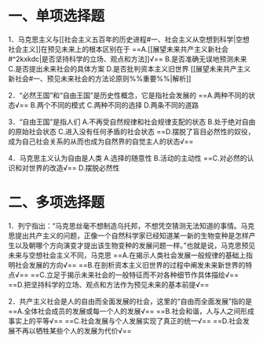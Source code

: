 # 一、单项选择题
1．马克思主义与[[社会主义五百年的历史进程#一、社会主义从空想到科学|空想社会主义]]在预见未来上的根本区别在于
==A.[[展望未来共产主义新社会#^2kxkdc|是否坚持科学的立场、观点和方法]]√==
B.是否准确无误地预测未来
C.是否提出未来社会的具体方案
D.是否批判资本主义旧世界
[[展望未来共产主义新社会#一、预见未来社会的方法论原则%%重要%%|解析]]

2．“必然王国”和“自由王国”是历史性概念，它是指社会发展的
==A.两种不同的状态√==
B.两个不同的模式
C.两种不同的选择
D.两条不同的道路 

3．“自由王国”是指人们
A.不再受自然规律和社会规律支配的状态
B.处于绝对自由的原始社会状态
C.进入没有任何矛盾的社会状态
==D.摆脱了盲目必然性的奴役，成为自己社会关系的从而也成为自然界的自觉主人的状态√==

4．马克思主义认为自由是人类
A.选择的随意性
B.活动的主动性 
==C.对必然的认识和对世界的改造√==
D.摆脱必然性 
# 二、多项选择题
1．列宁指出：“马克思丝毫不想制造乌托邦，不想凭空猜测无法知道的事情。马克思提出共产主义的问题，正像一个自然科学家已经知道某一新的生物变种是怎样产生以及朝哪个方向演变才提出该生物变种的发展问题一样。”也就是说，马克思预见未来与空想社会主义不同，马克思
==A.在揭示人类社会发展一般规律的基础上指明社会发展的方向√==
==B.在剖析资本主义旧世界的过程中阐发未来新世界的特点√==
==C.立足于揭示未来社会的一般特征而不对各种细节作具体描绘√==
==D.把坚持科学的立场、观点和方法作为预见未来的基本前提√==

2．共产主义社会是人的自由而全面发展的社会，这里的“自由而全面发展”指的是
==A.全体社会成员的发展或每一个人的发展√==
==B.社会和谐，人与人之间形成事实上的平等√==
==C.社会发展与个人发展实现了真正的统一√==
==D.社会发展不再以牺牲某些个人的发展为代价√==